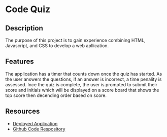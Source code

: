 # Code Quiz

## Description
The purpose of this project is to gain experience combining HTML, Javascript, and CSS to develop a web apllication.

## Features
The application has a timer that counts down once the quiz has started. As the user answers the questions, if an answer is incorrect, a time penality is assessed. 
Ince the quiz is complete, the user is prompted to submit their score and initials which will be displayed on a score board that shows the top score then decending order based on score.

## Resources
* [Deployed Application](https://anthonykieu.github.io/code-quiz-challenge/)
* [Github Code Respository](https://github.com/anthonykieu/code-quiz-challenge)